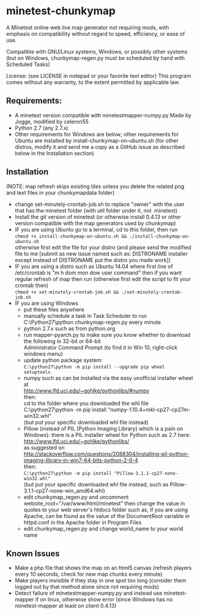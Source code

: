 # minetest-chunkymap
A Minetest online web live map generator not requiring mods, with emphasis on compatibility without regard to speed, efficiency, or ease of use.

Compatible with GNU/Linux systems, Windows, or possibly other systems (but on Windows, chunkymap-regen.py must be scheduled by hand with Scheduled Tasks)

License: (see LICENSE in notepad or your favorite text editor)
This program comes without any warranty, to the extent permitted by applicable law.

## Requirements:
* A minetest version compatible with minetestmapper-numpy.py Made by Jogge, modified by celeron55
* Python 2.7 (any 2.7.x)
* Other requirements for Windows are below; other requirements for Ubuntu are installed by install-chunkymap-on-ubuntu.sh (for other distros, modify it and send me a copy as a GitHub issue as described below in the Installation section)

## Installation
(NOTE: map refresh skips existing tiles unless you delete the related png and text files in your chunkymapdata folder)
* change set-minutely-crontab-job.sh to replace "owner" with the user that has the minetest folder (with util folder under it, not .minetest)
* Install the git version of minetest (or otherwise install 0.4.13 or other version compatible with the map generators used by chunkymap)
* IF you are using Ubuntu go to a terminal, cd to this folder, then run  
    `chmod +x install-chunkymap-on-ubuntu.sh && ./install-chunkymap-on-ubuntu.sh`  
	otherwise first edit the file for your distro (and please send the modified file to me [submit as new issue named such as: DISTRONAME installer except instead of DISTRONAME put the distro you made work])
* IF you are using a distro such as Ubuntu 14.04 where first line of /etc/crontab is "m h dom mon dow user command" then if you want regular refresh of map then run
	(otherwise first edit the script to fit your crontab then)  
    `chmod +x set-minutely-crontab-job.sh && ./set-minutely-crontab-job.sh`
* IF you are using Windows
	* put these files anywhere
	* manually schedule a task in Task Scheduler to run C:\Python27\python chunkymap-regen.py every minute
	* python 2.7.x such as from python.org
	* run mapper-pyarch.py to make sure you know whether to download the following in 32-bit or 64-bit  
	Administrator Command Prompt (to find it in Win 10, right-click windows menu)
	* update python package system:  
		`C:\python27\python -m pip install --upgrade pip wheel setuptools`
	* numpy such as can be installed via the easy unofficial installer wheel at  
	http://www.lfd.uci.edu/~gohlke/pythonlibs/#numpy  
	then:  
	cd to the folder where you downloaded the whl file  
	C:\python27\python -m pip install "numpy-1.10.4+mkl-cp27-cp27m-win32.whl"  
	(but put your specific downloaded whl file instead)  
	* Pillow (instead of PIL (Python Imaging Library) which is a pain on Windows): there is a PIL installer wheel for Python such as 2.7 here:  
	http://www.lfd.uci.edu/~gohlke/pythonlibs/  
	as suggested on http://stackoverflow.com/questions/2088304/installing-pil-python-imaging-library-in-win7-64-bits-python-2-6-4  
	then:  
		`C:\python27\python -m pip install "Pillow-3.1.1-cp27-none-win32.whl"`  
	(but put your specific downloaded whl file instead, such as Pillow-3.1.1-cp27-none-win_amd64.whl)
	* edit chunkymap_regen.py and uncomment website_root="/var/www/html/minetest" then change the value in quotes to your web server's htdocs folder such as, if you are using Apache, can be found as the value of the DocumentRoot variable in httpd.conf in the Apache folder in Program Files
	* edit chunkymap_regen.py and change world_name to your world name

## Known Issues
* Make a php file that shows the map on an html5 canvas (refresh players every 10 seconds, check for new map chunks every minute)
* Make players invisible if they stay in one spot too long (consider them logged out by that method alone since not requiring mods)
* Detect failure of minetestmapper-numpy.py and instead use minetest-mapper if on linux, otherwise show error (since Windows has no minetest-mapper at least on client 0.4.13)